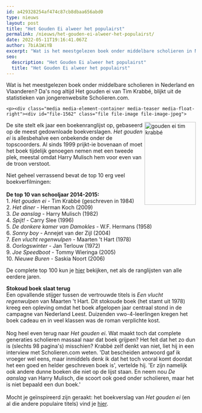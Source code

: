 ```yaml
---
id: a429328254af474c87cb8dbaa656abd0
type: nieuws
layout: post
title: "Het Gouden Ei alweer het populairst"
permalink: /nieuws/het-gouden-ei-alweer-het-populairst/
date: 2022-05-11T19:16:41.067Z
author: 7biA1WiYB
excerpt: "Wat is het meestgelezen boek onder middelbare scholieren in Nederland en Vlaanderen? Da's nog altijd Het gouden ei van Tim Krabbé, blijkt uit de statistieken van jongerenwebsite Scholieren.com.  "
seo:
  description: "Het Gouden Ei alweer het populairst"
  title: "Het Gouden Ei alweer het populairst"
---
```

Wat is het meestgelezen boek onder middelbare scholieren in Nederland en Vlaanderen? Da's nog altijd Het gouden ei van Tim Krabbé, blijkt uit de statistieken van jongerenwebsite Scholieren.com.  

    <p><div class="media media-element-container media-teaser media-float-right"><div id="file-1562" class="file file-image file-image-jpeg">

        
  
  <div class="content">
    <a href="/files/eijpg"><img alt="gouden ei tim krabbé" height="220" width="136" style="float: right;" class="media-element file-teaser" src="https://7dagen.netlify.app/sites/default/files/styles/medium/public/ei.jpg?itok=_IPnzVVC"></a>  </div>

  
</div>
</div>De site stelt elk jaar een boekenranglijst op, gebaseerd op de meest gedownloade boekverslagen. <i>Het gouden ei</i> is allesbehalve een onbekende onder de topscoorders. Al sinds 1999 prijkt-ie bovenaan of moet het boek tijdelijk genoegen nemen met een tweede plek, meestal omdat Harry Mulisch hem voor even van de troon verstoot.

<p>Niet geheel verrassend bevat de top 10 erg veel boekverfilmingen:<br><br><b>De top 10 van schooljaar 2014-2015:</b><br>1. <em>Het gouden ei </em>- Tim Krabbé (geschreven in 1984)<br>2. <em>Het diner</em> - Herman Koch (2009)<br>3. <em>De aanslag</em> - Harry Mulisch (1982)<br>4. <em>Spijt!</em> - Carry Slee (1996)<br>5. <em>De donkere kamer van Damokles</em> - W.F. Hermans (1958)<br>6. <em>Sonny boy</em> - Annejet van der Zijl (2004)<br>7. <em>Een vlucht regenwulpen</em> - Maarten 't Hart (1978)<br>8. <em>Oorlogswinter</em> - Jan Terlouw (1972)<br>9. <em>Joe Speedboot</em> - Tommy Wieringa (2005)<br>10. <em>Nieuwe Buren </em>- Saskia Noort (2006)</p>
<p>De complete top 100 kun je <a href="http://www.scholieren.com/ranglijst?jaar=2014">hier</a> bekijken, net als de ranglijsten van alle eerdere jaren.</p>
<p><strong>Stokoud boek slaat terug</strong><br>Een opvallende stijger tussen de vertrouwde titels is <i>Een vlucht regenwulpen </i>van Maarten 't Hart. Dit stokoude boek (het stamt uit 1978) kreeg een opleving omdat het boek afgelopen jaar centraal stond in de campagne van Nederland Leest. Duizenden vwo-4-leerlingen kregen het boek cadeau en in veel klassen was de roman verplichte kost.<br><br>Nog heel even terug naar <i>Het gouden ei</i>. Wat maakt toch dat complete generaties scholieren massaal naar dat boek grijpen? Het feit dat het zo dun is (slechts 98 pagina's) misschien? Krabbé zelf denkt van niet, liet hij in een interview met Scholieren.com weten. 'Dat bescheiden antwoord gaf ik vroeger wel eens, maar inmiddels denk ik dat het toch vooral komt doordat het een goed en helder geschreven boek is', vertelde hij. 'Er zijn namelijk ook andere dunne boeken die niet op de lijst staan. En neem nou <i>De aanslag</i> van Harry Mulisch, die scoort ook goed onder scholieren, maar het is niet bepaald een dun boek.'<br><br>Mocht je geïnspireerd zijn geraakt: het boekverslag van <em>Het gouden ei </em>(en al die andere populaire titels) vind je <a href="http://www.scholieren.com/boek/484/het-gouden-ei">hier</a>.</p>  
